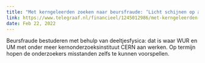 ```yaml
---
title: "Met kerngeleerden zoeken naar beursfraude: ‘Licht schijnen op andere zaken dan AFM’"
link: https://www.telegraaf.nl/financieel/1245012986/met-kerngeleerden-zoeken-naar-beursfraude-licht-schijnen-op-andere-zaken-dan-afm
date: Feb 22, 2022
---
```

Beursfraude bestuderen met behulp van deeltjesfysica: dat is waar WUR en UM met onder meer kernonderzoeksinstituut CERN aan werken. Op termijn hopen de onderzoekers misstanden zelfs te kunnen voorspellen.
